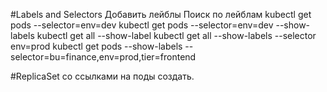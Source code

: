 #Labels and Selectors
Добавить лейблы
Поиск по лейблам
kubectl get pods --selector=env=dev
kubectl get pods --selector=env=dev --show-labels
kubectl get all --show-label
kubectl get all --show-labels --selector env=prod
kubectl get pods --show-labels --selector=bu=finance,env=prod,tier=frontend

#ReplicaSet со ссылками на поды создать.